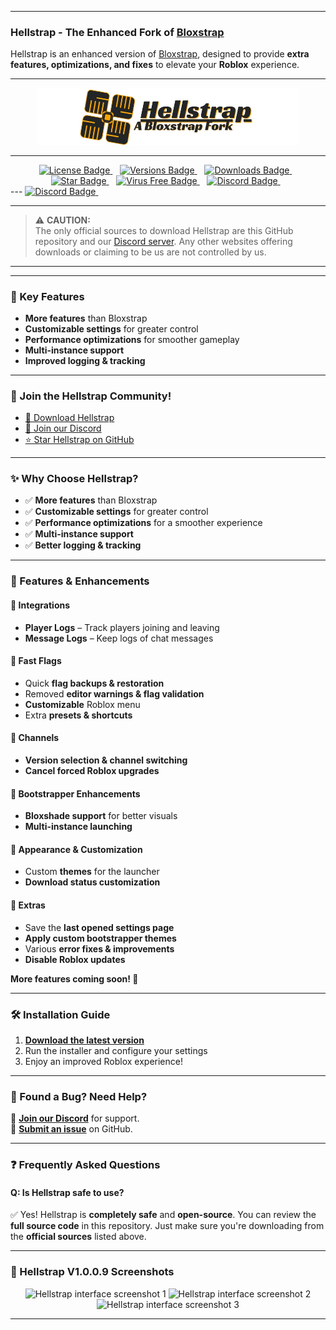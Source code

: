 
---

### **Hellstrap - The Enhanced Fork of [Bloxstrap](https://github.com/bloxstraplabs/bloxstrap)**

Hellstrap is an enhanced version of [Bloxstrap](https://github.com/bloxstraplabs/bloxstrap), designed to provide **extra features, optimizations, and fixes** to elevate your **Roblox** experience.

---

<p align="center">
   <img src="https://github.com/midaskira/Hellstrap/raw/main/Images/Hellstrap-full-light.png" width="420" alt="Hellstrap Light Mode">
</p>

---
<div align="center">
  <!-- License with Emoji inside -->
  <a href="https://github.com/midaskira/Hellstrap/blob/f7d4b5fbec6319eac815d5e1a913fb522fb812e6/LICENSE.md">
    <img src="https://img.shields.io/github/license/midaskira/Hellstrap?style=flat-square&color=FFD700&label=License%20💳" alt="License Badge" />
  </a>&nbsp;&nbsp;
  
  <!-- Versions with Emoji inside -->
  <a href="https://github.com/midaskira/Hellstrap/releases/tag/V1.0.1.3">
    <img src="https://img.shields.io/github/v/release/midaskira/Hellstrap?color=00BFFF&style=flat-square&label=Versions%20✨" alt="Versions Badge" />
  </a>&nbsp;&nbsp;
  
  <!-- Downloads with Emoji inside -->
  <a href="https://github.com/midaskira/Hellstrap/releases/tag/V1.0.1.3">
    <img src="https://img.shields.io/github/downloads/midaskira/Hellstrap/latest/total?color=32CD32&style=flat-square&label=Downloads%20📥" alt="Downloads Badge" />
  </a>&nbsp;&nbsp;
  
  <!-- Star Post! with Emoji inside -->
  <a href="https://github.com/midaskira/Hellstrap">
    <img src="https://img.shields.io/github/stars/midaskira/Hellstrap?color=FFD700&style=flat-square&label=Star%20Post!%20🌟" alt="Star Badge" />
  </a>&nbsp;&nbsp;
  
  <!-- Virus Free with Check Mark inside -->
  <a href="https://opentip.kaspersky.com/87EBA70EE3385DE38C2A705499B4899E4CEF6C6734C83632C4A5D6C33C84CD88/results/suspiciousEvents">
    <img src="https://img.shields.io/badge/Verified%20%26%20Virus%20Free-7AFF00?style=flat-square&logo=kaspersky&logoColor=white&labelColor=4CAF50&logoWidth=30&label=Virus%20Free%20✅" alt="Virus Free Badge" />
  </a>&nbsp;&nbsp;
  
  <!-- Discord Community with Emoji inside -->
  <a href="https://discord.com/invite/UuxcfqPNnA">
    <img src="https://img.shields.io/discord/1333479052853383199?logo=discord&logoColor=white&label=Discord%20💬&color=4d3dff&style=flat-square" alt="Discord Badge" />
  </a>&nbsp;&nbsp;
</div>
---


  
  <!-- Discord Community -->
  <a href="https://discord.com/invite/UuxcfqPNnA">
    <img src="https://img.shields.io/discord/1333479052853383199?logo=discord&logoColor=white&label=Discord&color=4d3dff&style=flat-square" alt="Discord Badge" />
  </a>&nbsp;&nbsp;
</div>

---

> ⚠️ **CAUTION:**  
> The only official sources to download Hellstrap are this GitHub repository and our [Discord server](https://discord.gg/UuxcfqPNnA). Any other websites offering downloads or claiming to be us are not controlled by us.

---
---

### 🚀 Key Features

- **More features** than Bloxstrap
- **Customizable settings** for greater control
- **Performance optimizations** for smoother gameplay
- **Multi-instance support**
- **Improved logging & tracking**

---

### **🌟 Join the Hellstrap Community!**
- [📂 Download Hellstrap](https://github.com/midaskira/Hellstrap/releases)
- [💬 Join our Discord](https://discord.gg/UuxcfqPNnA)
- [⭐ Star Hellstrap on GitHub](https://github.com/midaskira/Hellstrap/stargazers)

---

### **✨ Why Choose Hellstrap?**
- ✅ **More features** than Bloxstrap  
- ✅ **Customizable settings** for greater control  
- ✅ **Performance optimizations** for a smoother experience  
- ✅ **Multi-instance support**  
- ✅ **Better logging & tracking**  

---

### **🌟 Features & Enhancements**

#### 🔹 **Integrations**
- **Player Logs** – Track players joining and leaving  
- **Message Logs** – Keep logs of chat messages  

#### 🔹 **Fast Flags**
- Quick **flag backups & restoration**  
- Removed **editor warnings & flag validation**  
- **Customizable** Roblox menu  
- Extra **presets & shortcuts**  

#### 🔹 **Channels**
- **Version selection & channel switching**  
- **Cancel forced Roblox upgrades**  

#### 🔹 **Bootstrapper Enhancements**
- **Bloxshade support** for better visuals  
- **Multi-instance launching**  

#### 🔹 **Appearance & Customization**
- Custom **themes** for the launcher  
- **Download status customization**  

#### 🔹 **Extras**
- Save the **last opened settings page**  
- **Apply custom bootstrapper themes**  
- Various **error fixes & improvements**  
- **Disable Roblox updates**  

**More features coming soon! 🚀**

---

### **🛠️ Installation Guide**
1. **[Download the latest version](https://github.com/midaskira/Hellstrap/releases)**  
2. Run the installer and configure your settings  
3. Enjoy an improved Roblox experience!  

---

### **🐞 Found a Bug? Need Help?**
💬 **[Join our Discord](https://discord.gg/UuxcfqPNnA)** for support.  
📌 **[Submit an issue](https://github.com/midaskira/Hellstrap/issues)** on GitHub.  

---

### **❓ Frequently Asked Questions**

#### **Q: Is Hellstrap safe to use?**
✅ Yes! Hellstrap is **completely safe** and **open-source**. You can review the **full source code** in this repository. Just make sure you're downloading from the **official sources** listed above.

---

### **📸 Hellstrap V1.0.0.9 Screenshots**  
<p align="center">
    <img src="https://i.imgur.com/5lMtLOW.png" alt="Hellstrap interface screenshot 1">
    <img src="https://i.imgur.com/cFBmtfO.png" alt="Hellstrap interface screenshot 2">
    <img src="https://i.imgur.com/xYTZU7x.png" alt="Hellstrap interface screenshot 3">
</p>

---

